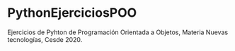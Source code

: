 # PythonEjerciciosPOO
Ejercicios de Pyhton de Programación Orientada a Objetos, Materia Nuevas tecnologías, Cesde 2020. 
